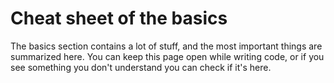# Cheat sheet of the basics

The basics section contains a lot of stuff, and the most important 
things are summarized here. You can keep this page open while writing 
code, or if you see something you don't understand you can check if it's 
here.

